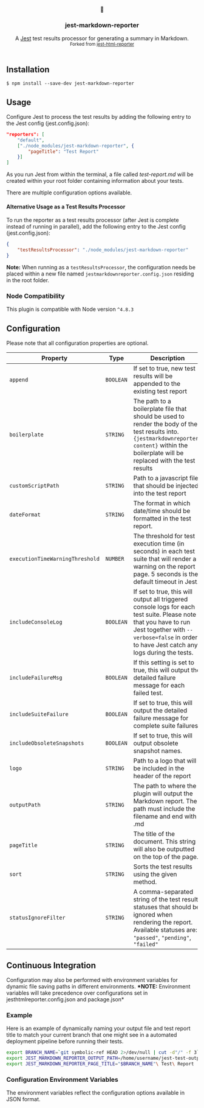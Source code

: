 <p align="center">
	<p align="center">📜</p>
	<h3 align="center">jest-markdown-reporter</h3>
	<p align="center">
		A <a href="https://github.com/facebook/jest">Jest</a> test results processor for generating a summary in Markdown.
		<br>
		<!-- (we don't have docs yet) <a href="https://github.com/Hargne/jest-html-reporter/wiki"><strong>Documentation »</strong></a>
		<br />
		<br /> -->
		<!-- (or CI) <img src="https://img.shields.io/npm/v/jest-html-reporter?style=flat-square">
		<img src="https://img.shields.io/npm/dm/jest-html-reporter?style=flat-square">
		<img src="https://img.shields.io/travis/com/hargne/jest-html-reporter?style=flat-square">
		<br />
		<br /> -->
		<small>Forked from <a href="https://github.com/matthias-schuetz/jest-html-reporter">jest-html-reporter</a></small>
		<br />
		<br />
	</p>
</p>

## Installation

```shell
$ npm install --save-dev jest-markdown-reporter
```

## Usage

Configure Jest to process the test results by adding the following entry to the Jest config (jest.config.json):

```JSON
"reporters": [
	"default",
	["./node_modules/jest-markdown-reporter", {
		"pageTitle": "Test Report"
	}]
]
```

As you run Jest from within the terminal, a file called _test-report.md_ will be created within your root folder containing information about your tests.

There are multiple configuration options available. <!-- (we don't have docs yet) To read more about these, please refer to the [documentation](https://github.com/Hargne/jest-html-reporter/wiki/configuration). -->

#### Alternative Usage as a Test Results Processor

To run the reporter as a test results processor (after Jest is complete instead of running in parallel), add the following entry to the Jest config (jest.config.json):

```JSON
{
	"testResultsProcessor": "./node_modules/jest-markdown-reporter"
}
```

**Note:** When running as a `testResultsProcessor`, the configuration needs be placed within a new file named `jestmarkdownreporter.config.json` residing in the root folder.

<!-- More information about this can be found in the [documentation](https://github.com/Hargne/jest-html-reporter/wiki/configuration). -->

### Node Compatibility

This plugin is compatible with Node version `^4.8.3`

## Configuration

Please note that all configuration properties are optional.

| Property | Type | Description | Default |
| --- | --- | --- | --- |
| `append` | `BOOLEAN` | If set to true, new test results will be appended to the existing test report | `false` |
| `boilerplate` | `STRING` | The path to a boilerplate file that should be used to render the body of the test results into. `{jestmarkdownreporter-content}` within the boilerplate will be replaced with the test results | `null` |
| `customScriptPath` | `STRING` | Path to a javascript file that should be injected into the test report | `null` |
| `dateFormat` | `STRING` | The format in which date/time should be formatted in the test report. <!-- Have a look in the [documentation](https://github.com/Hargne/jest-html-reporter/wiki/Date-Format) for the available date format variables. --> | `"yyyy-mm-dd HH:MM:ss"` |
| `executionTimeWarningThreshold` | `NUMBER` | The threshold for test execution time (in seconds) in each test suite that will render a warning on the report page. 5 seconds is the default timeout in Jest. | `5` |
| `includeConsoleLog` | `BOOLEAN` | If set to true, this will output all triggered console logs for each test suite. Please note that you have to run Jest together with `--verbose=false` in order to have Jest catch any logs during the tests. | `false` |
| `includeFailureMsg` | `BOOLEAN` | If this setting is set to true, this will output the detailed failure message for each failed test. | `false` |
| `includeSuiteFailure` | `BOOLEAN` | If set to true, this will output the detailed failure message for complete suite failures. | `false` |
| `includeObsoleteSnapshots` | `BOOLEAN` | If set to true, this will output obsolete snapshot names. | `false` |
| `logo` | `STRING` | Path to a logo that will be included in the header of the report | `null` |
| `outputPath` | `STRING` | The path to where the plugin will output the Markdown report. The path must include the filename and end with .md | `"./test-report.html"` |
| `pageTitle` | `STRING` | The title of the document. This string will also be outputted on the top of the page. | `"Test Suite"` |
| `sort` | `STRING` | Sorts the test results using the given method. <!-- Available sorting methods can be found in the [documentation](https://github.com/Hargne/jest-html-reporter/wiki/Sorting-Methods). --> | `"default"` |
| `statusIgnoreFilter` | `STRING` | A comma-separated string of the test result statuses that should be ignored when rendering the report. Available statuses are: `"passed"`, `"pending"`, `"failed"` | `null` |

## Continuous Integration

Configuration may also be performed with environment variables for dynamic file saving paths in different environments. **\*NOTE:** Environment variables will take precedence over configurations set in jesthtmlreporter.config.json and package.json\*

### Example

Here is an example of dynamically naming your output file and test report title to match your current branch that one might see in a automated deployment pipeline before running their tests.

```bash
export BRANCH_NAME=`git symbolic-ref HEAD 2>/dev/null | cut -d"/" -f 3`
export JEST_MARKDOWN_REPORTER_OUTPUT_PATH=/home/username/jest-test-output/test-reports/"$BRANCH_NAME".md
export JEST_MARKDOWN_REPORTER_PAGE_TITLE="$BRANCH_NAME"\ Test\ Report
```

### Configuration Environment Variables

The environment variables reflect the configuration options available in JSON format. <!-- Please read the [documentation](https://github.com/Hargne/jest-html-reporter/wiki/configuration#configuration-environment-variables) for more information on these variables. -->
